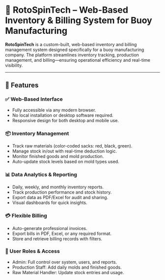 # 🌊 RotoSpinTech – Web-Based Inventory & Billing System for Buoy Manufacturing

**RotoSpinTech** is a custom-built, web-based inventory and billing management system designed specifically for a buoy manufacturing company. The platform streamlines inventory tracking, production management, and billing—ensuring operational efficiency and real-time visibility.

---

## 🚀 Features

### ✅ Web-Based Interface
- Fully accessible via any modern browser.
- No local installation or desktop software required.
- Responsive design for both desktop and mobile use.

### 📦 Inventory Management
- Track raw materials (color-coded sacks: red, black, green).
- Manage stock in/out with real-time deduction logic.
- Monitor finished goods and mold production.
- Auto-update stock levels based on mold types used.

### 📊 Data Analytics & Reporting
- Daily, weekly, and monthly inventory reports.
- Track production performance and stock history.
- Export data as PDF/Excel for audit and sharing.
- Visual dashboards for quick insights.

### 💳 Flexible Billing
- Auto-generate professional invoices.
- Export bills in PDF, Excel, or any required format.
- Store and retrieve billing records with filters.

### 👥 User Roles & Access
- Admin: Full control over system, users, and reports.
- Production Staff: Add daily molds and finished goods.
- Raw Material Handler: Update stock entries and usage.



